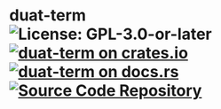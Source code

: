 # duat-term ![License: GPL-3.0-or-later](https://img.shields.io/badge/license-GPL--3.0--or--later-blue) [![duat-term on crates.io](https://img.shields.io/crates/v/duat-term)](https://crates.io/crates/duat-term) [![duat-term on docs.rs](https://docs.rs/duat-term/badge.svg)](https://docs.rs/duat-term) [![Source Code Repository](https://img.shields.io/badge/Code-On%20GitHub-blue?logo=GitHub)](https://github.com/AhoyISki/duat/tree/master/duat-term)


